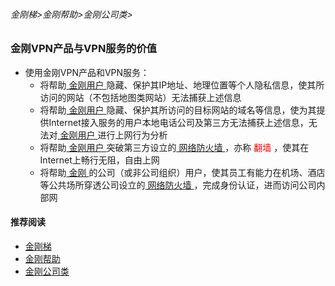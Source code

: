 ###### 金刚梯>金刚帮助>金刚公司类>
### 金刚VPN产品与VPN服务的价值

- 使用金刚VPN产品和VPN服务：
  - 将帮助[ 金刚用户 ](https://github.com/a2zitpro/web/blob/master/kkuser.md)隐藏、保护其IP地址、地理位置等个人隐私信息，使其所访问的网站（不包括地图类网站）无法捕获上述信息
  - 将帮助[ 金刚用户 ](https://github.com/a2zitpro/web/blob/master/kkuser.md)隐藏、保护其所访问的目标网站的域名等信息，使为其提供Internet接入服务的用户本地电话公司及第三方无法捕获上述信息，无法对[ 金刚用户 ](https://github.com/a2zitpro/web/blob/master/kkuser.md)进行上网行为分析
  - 将帮助[ 金刚用户 ](https://github.com/a2zitpro/web/blob/master/kkuser.md)突破第三方设立的[ 网络防火墙 ](https://github.com/a2zitpro/web/blob/master/firewall.md)，亦称<font color="Red"> 翻墙 </font>，使其在Internet上畅行无阻，自由上网
  - 将帮助[ 金刚 ](https://github.com/a2zitpro/web/blob/master/a2zitpro.md)的公司（或非公司组织）用户，使其员工有能力在机场、酒店等公共场所穿透公司设立的[ 网络防火墙 ](https://github.com/a2zitpro/web/blob/master/firewall.md)，完成身份认证，进而访问公司内部网

#### 推荐阅读

- [金刚梯](https://github.com/a2zitpro/web/blob/master/dlb.md)
- [金刚帮助](https://github.com/a2zitpro/web/blob/master/list_helpkkvpn.md)
- [金刚公司类](https://github.com/a2zitpro/web/blob/master/list_a2zitpro.md)
